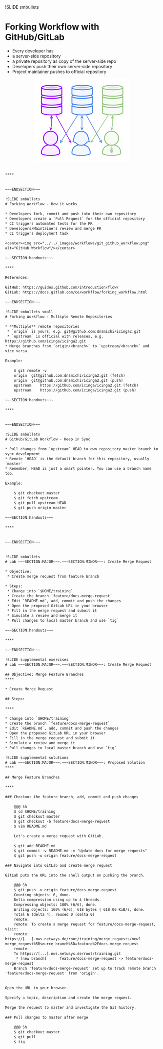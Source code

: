 !SLIDE smbullets
# Forking Workflow with GitHub/GitLab

* Every developer has
 * a server-side repository
 * a private repository as copy of the server-side repo
* Developers push their own server-side repository
* Project maintainer pushes to official repository

<center><img src="../../_images/workflows/git_forking_workflow_01.png" alt="Forking Workflow"/></center>

~~~SECTION:handouts~~~

****


~~~ENDSECTION~~~

!SLIDE smbullets
# Forking Workflow - How it works

* Developers fork, commit and push into their own repository
* Developers create a `Pull Request` for the official repository
* CI triggers automated tests for the PR
* Developers/Maintainers review and merge PR
* CI triggers deployment task

<center><img src="../../_images/workflows/git_github_workflow.png" alt="GitHub Workflow"/></center>

~~~SECTION:handouts~~~

****

References:

GitHub: https://guides.github.com/introduction/flow/
GitLab: https://docs.gitlab.com/ce/workflow/forking_workflow.html

~~~ENDSECTION~~~

!SLIDE smbullets small
# Forking Workflow - Multiple Remote Repositories

* **Multiple** remote repositories
 * `origin` is yours, e.g. git@github.com:dnsmichi/icinga2.git
 * `upstream` is official with releases, e.g. https://github.com/icinga/icinga2.git
* Merge branches from `origin/<branch>` to `upstream/<branch>` and vice versa

Example:

    $ git remote -v
    origin	git@github.com:dnsmichi/icinga2.git (fetch)
    origin	git@github.com:dnsmichi/icinga2.git (push)
    upstream	https://github.com/icinga/icinga2.git (fetch)
    upstream	https://github.com/icinga/icinga2.git (push)

~~~SECTION:handouts~~~

****


~~~ENDSECTION~~~

!SLIDE smbullets
# GitHub/GitLab Workflow - Keep in Sync

* Pull changes from `upstream` HEAD to own repository master branch to sync development
* Remote `HEAD` is the default branch for this repository, usually `master`
* Remember, HEAD is just a smart pointer. You can use a branch name too.

Example:

    $ git checkout master
    $ git fetch upstream
    $ git pull upstream HEAD
    $ git push origin master

~~~SECTION:handouts~~~

****


~~~ENDSECTION~~~


!SLIDE smbullets
# Lab ~~~SECTION:MAJOR~~~.~~~SECTION:MINOR~~~: Create Merge Request

* Objective:
 * Create merge request from feature branch

* Steps:
 * Change into `$HOME/training`
 * Create the branch `feature/docs-merge-request`
 * Edit `README.md`, add, commit and push the changes
 * Open the proposed GitLab URL in your browser
 * Fill in the merge request and submit it
 * Simulate a review and merge it
 * Pull changes to local master branch and use `tig`

~~~SECTION:handouts~~~

****

~~~ENDSECTION~~~

!SLIDE supplemental exercises
# Lab ~~~SECTION:MAJOR~~~.~~~SECTION:MINOR~~~: Create Merge Request

## Objective: Merge Feature Branches
****

* Create Merge Request

## Steps:

****

* Change into `$HOME/training`
* Create the branch `feature/docs-merge-request`
* Edit `README.md`, add, commit and push the changes
* Open the proposed GitLab URL in your browser
* Fill in the merge request and submit it
* Simulate a review and merge it
* Pull changes to local master branch and use `tig`

!SLIDE supplemental solutions
# Lab ~~~SECTION:MAJOR~~~.~~~SECTION:MINOR~~~: Proposed Solution
****

## Merge Feature Branches

****

### Checkout the feature branch, add, commit and push changes

    @@@ Sh
    $ cd $HOME/training
    $ git checkout master
    $ git checkout -b feature/docs-merge-request
    $ vim README.md

    Let's create a merge request with GitLab.

    $ git add README.md
    $ git commit -v README.md -m "Update docs for merge requests"
    $ git push -u origin feature/docs-merge-request

### Navigate into GitLab and create merge request

GitLab puts the URL into the shell output on pushing the branch.

    @@@ Sh
    $ git push -u origin feature/docs-merge-request
    Counting objects: 6, done.
    Delta compression using up to 4 threads.
    Compressing objects: 100% (6/6), done.
    Writing objects: 100% (6/6), 618 bytes | 618.00 KiB/s, done.
    Total 6 (delta 4), reused 0 (delta 0)
    remote:
    remote: To create a merge request for feature/docs-merge-request, visit:
    remote:   https://[...].nws.netways.de/root/training/merge_requests/new?merge_request%5Bsource_branch%5D=feature%2Fdocs-merge-request
    remote:
    To https://[...].nws.netways.de/root/training.git
     * [new branch]      feature/docs-merge-request -> feature/docs-merge-request
    Branch 'feature/docs-merge-request' set up to track remote branch 'feature/docs-merge-request' from 'origin'.


Open the URL in your browser.

Specify a topic, description and create the merge request.

Merge the request to master and investigate the Git history.

### Pull changes to master after merge

    @@@ Sh
    $ git checkout master
    $ git pull
    $ tig

